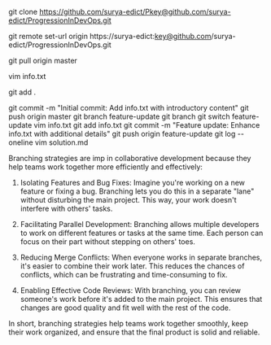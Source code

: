  git clone https://github.com/surya-edict/Pkey@github.com/surya-edict/ProgressionInDevOps.git
 
 git remote set-url origin https://surya-edict:key@github.com/surya-edict/ProgressionInDevOps.git
 
 git pull origin master
 
 vim info.txt
 
 git add .
 
 git commit -m "Initial commit: Add info.txt with introductory content"
 git push origin master
 git branch feature-update
 git branch
 git switch feature-update
 vim info.txt
 git add info.txt
 git commit -m "Feature update: Enhance info.txt with additional details"
 git push origin feature-update
 git log --oneline
 vim solution.md



Branching strategies are imp in collaborative development because they help teams work together more efficiently and effectively: 

1. Isolating Features and Bug Fixes: Imagine you're working on a new feature or fixing a bug. Branching lets you do this in a separate "lane" without disturbing the main project. This way, your work doesn't interfere with others' tasks.

2. Facilitating Parallel Development: Branching allows multiple developers to work on different features or tasks at the same time. Each person can focus on their part without stepping on others' toes.

3. Reducing Merge Conflicts: When everyone works in separate branches, it's easier to combine their work later. This reduces the chances of conflicts, which can be frustrating and time-consuming to fix.

4. Enabling Effective Code Reviews: With branching, you can review someone's work before it's added to the main project. This ensures that changes are good quality and fit well with the rest of the code.

In short, branching strategies help teams work together smoothly, keep their work organized, and ensure that the final product is solid and reliable.


